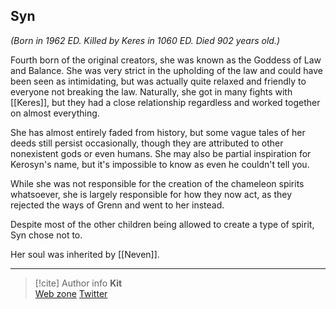 ## Syn 

*(Born in 1962 ED. Killed by Keres in 1060 ED. Died 902 years old.)*

Fourth born of the original creators, she was known as the Goddess of Law and Balance. She was very strict in the upholding of the law and could have been seen as intimidating, but was actually quite relaxed and friendly to everyone not breaking the law. Naturally, she got in many fights with [[Keres]], but they had a close relationship regardless and worked together on almost everything. 

She has almost entirely faded from history, but some vague tales of her deeds still persist occasionally, though they are attributed to other nonexistent gods or even humans. She may also be partial inspiration for Kerosyn's name, but it's impossible to know as even he couldn't tell you. 

While she was not responsible for the creation of the chameleon spirits whatsoever, she is largely responsible for how they now act, as they rejected the ways of Grenn and went to her instead. 

Despite most of the other children being allowed to create a type of spirit, Syn chose not to.

Her soul was inherited by [[Neven]].

-----
> [!cite] Author info
> **Kit**\
> [Web zone](https://kitabe.link) [Twitter](https://twitter.com/Kerosyn_)